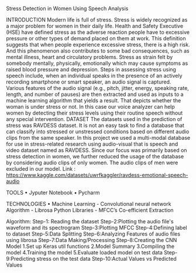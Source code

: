Stress Detection in Women Using Speech Analysis

INTRODUCTION
             Modern life is full of stress. Stress is widely recognized as a major problem for women in their daily life. Health and Safety Executive (HSE) have defined stress as the adverse reaction people have to excessive pressure or other types of demand placed on them at work. This definition suggests that when people experience excessive stress, there is a high risk. And this phenomenon also contributes to some bad consequences, such as mental illness, heart and circulatory problems. Stress as strain felt by somebody mentally, physically, emotionally which may cause symptoms as raised blood pressure and depression. Steps in assessing stress using speech include, when an individual speaks in the presence of an actively recording smartphone or smart speaker, an audio signal is captured. Various features of the audio signal (e.g., pitch, jitter, energy, speaking rate, length, and number of pauses) are then extracted and used as inputs to a machine learning algorithm that yields a result. That depicts whether the woman is under stress or not. In this case our voice analyzer can help women by detecting their stress levels using their routine speech without any special intervention.
DATASET
The datasets used in the prediction of stress was RAVDESS dataset. It is not an easy task to find a database that can classify into stressed or unstressed conditions based on different audio clips from the same speaker. In this project we used a multi-modal database for use in stress-related research using audio-visual that is speech and video dataset named as RAVDESS. Since our focus was primarily based on stress detection in women, we further reduced the usage of the database by considering audio clips of only women. The audio clips of men were excluded in our model.
Link : https://www.kaggle.com/datasets/uwrfkaggler/ravdess-emotional-speech-audio


TOOLS
•	Jyputer Notebook
•	Pycharm




TECHNOLOGIES
•	Machine Learning 
		- Convolutional neural network Algorithm
		- Librosa Python Libraries
                       - MFCC’s Co-efficient Extraction



Algorithm:
Step-1: Reading the dataset 
Step-2:Plotting the audio file's waveform and its spectrogram
Step-3:Plotting MFCC
Step-4:Defining label to dataset
Step-5:Data Splitting
Step-6:Analyzing Features of audio files using librosa
Step-7:Data Making/Processing
Step-8:Creating the CNN Model
1.Set up Keras util functions
2.Model Summary
3.Compiling the model
4.Training the model
5.Evaluate loaded model on test data
Step-9:Predicting stress on the test data
Step-10:Actual Values vs Predicted Values



	




